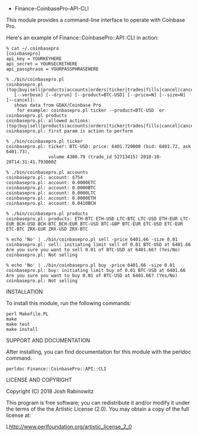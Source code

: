 * Finance-CoinbasePro-API-CLI

This module provides a command-line interface to operate with
Coinbase Pro.

Here's an example of Finance::CoinbasePro::API::CLI in action:

    % cat ~/.coinbasepro
    [coinbasepro]
    api_key = YOURKEYHERE
    api_secret = YOURSECRETHERE
    api_passphrase = YOURPASSPHRASEHERE

	% ./bin/coinbasepro.pl
	coinbasepro.pl (top|buy|sell|products|accounts|orders|ticker|trades|fills|cancel|cancelall)
	   [--verbose] [--dryrun] [--product=BTC-USD] [--price=N] [--size=N] [--cancel]:
	   shows data from GDAX/Coinbase Pro
		for example: coinbasepro.pl ticker --product=BTC-USD  or  coinbasepro.pl products
	coinbasepro.pl: allowed actions: (top|buy|sell|products|accounts|orders|ticker|trades|fills|cancel|cancelall)
	coinbasepro.pl: first param is action to perform

	% ./bin/coinbasepro.pl ticker
	coinbasepro.pl: ticker: BTC-USD: price: 6401.720000 (bid: 6401.72, ask 6401.73), 
					volume 4308.79 (trade_id 52713415) 2018-10-20T14:31:41.793000Z

	% ./bin/coinbasepro.pl accounts
	coinbasepro.pl: account: $754
	coinbasepro.pl: account: 0.0000ETC
	coinbasepro.pl: account: 0.0000BTC
	coinbasepro.pl: account: 0.0000LTC
	coinbasepro.pl: account: 0.0000ETH
	coinbasepro.pl: account: 0.0410BCH

	% ./bin/coinbasepro.pl products
	coinbasepro.pl: products: ETH-BTC ETH-USD LTC-BTC LTC-USD ETH-EUR LTC-EUR BCH-USD BCH-BTC BCH-EUR BTC-USD BTC-GBP BTC-EUR ETC-USD ETC-EUR ETC-BTC ZRX-EUR ZRX-USD ZRX-BTC

	% echo 'No' | ./bin/coinbasepro.pl sell -price 6401.66 -size 0.01
	coinbasepro.pl: sell: initiating limit sell of 0.01 BTC-USD at 6401.66
	Are you sure you want to sell 0.01 of BTC-USD at 6401.66? (Yes/No)
    coinbasepro.pl: Not selling

	% echo 'No' | ./bin/coinbasepro.pl buy -price 6401.66 -size 0.01
	coinbasepro.pl: buy: initiating limit buy of 0.01 BTC-USD at 6401.66
	Are you sure you want to buy 0.01 of BTC-USD at 6401.66? (Yes/No)
    coinbasepro.pl: Not selling


INSTALLATION

To install this module, run the following commands:

	perl Makefile.PL
	make
	make test
	make install

SUPPORT AND DOCUMENTATION

After installing, you can find documentation for this module with the
perldoc command.

    perldoc Finance::CoinbasePro::API::CLI


LICENSE AND COPYRIGHT

Copyright (C) 2018 Josh Rabinowitz

This program is free software; you can redistribute it and/or modify it
under the terms of the the Artistic License (2.0). You may obtain a
copy of the full license at:

L<http://www.perlfoundation.org/artistic_license_2_0>

